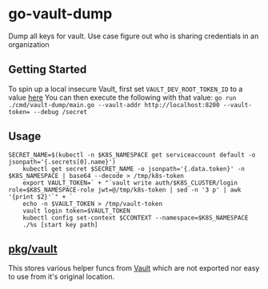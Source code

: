 # go-vault-dump
Dump all keys for vault. Use case figure out who is sharing credentials in an organization

## Getting Started
To spin up a local insecure Vault, first set `VAULT_DEV_ROOT_TOKEN_ID` to a value [here](./docker-compose.yml#L12)
You can then execute the following with that value: `go run ./cmd/vault-dump/main.go --vault-addr http://localhost:8200 --vault-token= --debug /secret`

## Usage
```
SECRET_NAME=$(kubectl -n $K8S_NAMESPACE get serviceaccount default -o jsonpath='{.secrets[0].name}')
	kubectl get secret $SECRET_NAME -o jsonpath='{.data.token}' -n $K8S_NAMESPACE | base64 --decode > /tmp/k8s-token
	export VAULT_TOKEN=` + "`vault write auth/$K8S_CLUSTER/login role=$K8S_NAMESPACE-role jwt=@/tmp/k8s-token | sed -n '3 p' | awk '{print $2}'`" + `
	echo -n $VAULT_TOKEN > /tmp/vault-token
	vault login token=$VAULT_TOKEN
	kubectl config set-context $CCONTEXT --namespace=$K8S_NAMESPACE
	./%s [start key path]
```

## [pkg/vault](./pkg/vault)
This stores various helper funcs from [Vault](https://github.com/hashicorp/vault/tree/master/command) which are not exported nor easy to use from it's original location.
